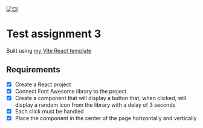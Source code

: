 [![CI](https://github.com/alex-kim-dev/test-assignment-3/actions/workflows/ci.yml/badge.svg)](https://github.com/alex-kim-dev/test-assignment-3/actions/workflows/ci.yml)

# Test assignment 3

Built using [my Vite React template](https://github.com/alex-kim-dev/vite-react-template)

## Requirements

- [x] Create a React project
- [x] Connect Font Awesome library to the project
- [x] Create a component that will display a button that, when clicked, will display a random icon from the library with a delay of 3 seconds
- [x] Each click must be handled
- [x] Place the component in the center of the page horizontally and vertically
